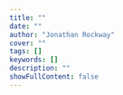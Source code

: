 ```yaml
---
title: ""
date: ""
author: "Jonathan Rockway"
cover: ""
tags: []
keywords: []
description: ""
showFullContent: false
---
```

